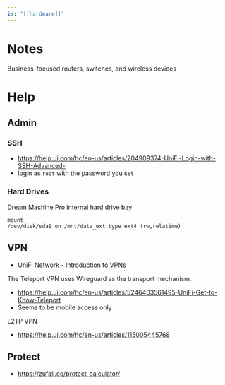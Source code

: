 ```yaml
---
is: "[[hardware]]"
---
```

# Notes
Business-focused routers, switches, and wireless devices

# Help
## Admin
### SSH
- https://help.ui.com/hc/en-us/articles/204909374-UniFi-Login-with-SSH-Advanced-
- login as `root` with the password you set

### Hard Drives
Dream Machine Pro internal hard drive bay
```
mount
/dev/disk/sda1 on /mnt/data_ext type ext4 (rw,relatime)
```
## VPN
- [UniFi Network - Introduction to VPNs](https://help.ui.com/hc/en-us/articles/7951513517079)

The Teleport VPN uses Wireguard as the transport mechanism.
- https://help.ui.com/hc/en-us/articles/5246403561495-UniFi-Get-to-Know-Teleport
- Seems to be mobile access only

L2TP VPN
- https://help.ui.com/hc/en-us/articles/115005445768

## Protect
- https://zufall.co/protect-calculator/
